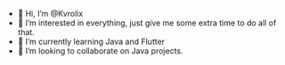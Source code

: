 - 👋 Hi, I’m @Kvrolix
- 👀 I’m interested in everything, just give me some extra time to do all of that.
- 🌱 I’m currently learning Java and Flutter
- 💞️ I’m looking to collaborate on Java projects.

<!---
Kvrolix/Kvrolix is a ✨ special ✨ repository because its `README.md` (this file) appears on your GitHub profile.
You can click the Preview link to take a look at your changes.
--->
